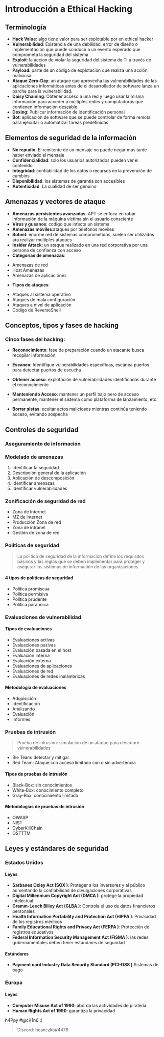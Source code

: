 # Introducción a Ethical Hacking

## Terminología

* **Hack Value**: algo tiene valor para ser explotable por en ethical hacker
* **Vulnerabilidad**: Existencia de una debilidad, error de diseño o implementación que puede conducir a un evento esperado que comprometa la seguridad del sistema
* **Exploit**: la accion de violar la seguridad del sistema de TI a través de vulnerabilidades
* **Payload**: parte de un código de explotación que realiza una acción maliciosa
* **Ataque Zero-Day**: un ataque que aprovecha las vulnerabilidades de las aplicaciones informáticas antes de el desarrollador de software lanza un parche para la vulnerabilidad.
* **Daisy Chaining**: Obtener acceso a una red  y luego usar la misma información para acceder a múltiples redes y computadoras que contienen información deseable
* **Doxing**: Publicar información de identificación personal
* **Bot**: aplicación de software que se puede controlar de forma remota para ejecutar o automatizar tareas predefinidas

## Elementos de seguridad de la información

* **No repudio**: El remitente de un mensaje no puede negar más tarde haber enviado el mensaje
* **Confidencialidad**: solo los usuarios autorizados pueden ver el contenido
* **Integridad**: confiabilidad de los datos o recursos en la prevención de cambios
* **Disponibilidad**: los sistemas de garantía son accesibles
* **Autenticidad**: La cualidad de ser genuino

## Amenazas y vectores de ataque

* **Amenazas persistentes avanzadas**: APT se enfoca en robar información de la máquina víctima sin el usuario
   consciente
* **Virus y gusanos**: codigo que infecta un sistema
* **Amenazas móviles**:ataques por telefonos moviles
* **Botnet**: enorme red de sistemas comprometidos, suelen ser utilizados ara realizar multiples ataques
* **Insider Attack**: un ataque realizado en una red corporativa por una persona de confianza con acceso
* **Categorías de amenazas**:
- Amenazas de red
- Host Amenazas
- Amenazas de aplicaciones
* **Tipos de ataques**:
- Ataques al sistema operativo
- Ataques de mala configuración
- Ataques a nivel de aplicación
- Código de ReverseShell

## Conceptos, tipos y fases de hacking

### Cinco fases del hacking:

* **Reconocimiento**: fase de preparación cuando un atacante busca recopilar información

* **Escaneo**: Identifique vulnerabilidades específicas, escánea puertos para detectar puertos de escucha

* **Obtener acceso**: explotación de vulnerabilidades identificadas durante el reconocimiento

* **Manteniendo Acceso**: mantener un perfil bajo pero de acceso permanente, mantener el sistema como plataforma de lanzamiento, etc.

* **Borrar pistas**: ocultar actos maliciosos mientras continúa teniendo acceso, evitando sospecha

## Controles de seguridad

### Aseguramiento de información

### Modelado de amenazas

1. Identificar la seguridad
2. Descripción general de la aplicación
3. Aplicación de descomposición
4. Identificar amenazas
5. Identificar vulnerabilidades

### Zonificación de seguridad de red

- Zona de Internet
- MZ de Internet
- Producción Zona de red
- Zona de intranet
- Gestión de zona de red

### Políticas de seguridad

> La política de seguridad de la información define los requisitos básicos y las reglas que se deben implementar para
proteger y asegurar los sistemas de información de las organizaciones.

#### 4 tipos de políticas de seguridad

- Política promiscua
- Política permisiva
- Política prudente
- Política paranoica

### Evaluaciones de vulnerabilidad

#### Tipos de evaluaciones

- Evaluaciones activas
- Evaluaciones pasivas
- Evaluación basada en el host
- Evaluación interna
- Evaluación externa
- Evaluaciones de aplicaciones
- Evaluaciones de red
- Evaluaciones de redes inalámbricas

#### Metodología de evaluaciones

- Adquisición
- Identificación
- Analizando
- Evaluación
- Informes

### Pruebas de intrusión

> Prueba de intrusión: simulación de un ataque para descubrir vulnerabilidades

- Ble Team: detectar y mitigar
- Red Team: Ataque con acceso limitado con o sin advertencia

#### Tipos de pruebas de intrusión

- Black-Box: sin conocimientos
- White-Box: conocimiento completo
- Gray-Box: conocimiento limitado

#### Metodologías de pruebas de intrusión

- OWASP
- NIST
- CyberKillChain
- OSTTTM

## Leyes y estándares de seguridad

### Estados Unidos

#### Leyes

* **Sarbanes Oxley Act (SOX \)**: Proteger a los inversores y al público aumentando la confiabilidad de divulgaciones corporativas
* **Digital Millennium Copyright Act (DMCA \)**: protege la propiedad intelectual
* **Gramm-Leech Bliley Act (GLBA \)**: Controla el uso de datos financieros personales
* **Health Information Portability and Protection Act (HIPPA \)**: Privacidad de los registros médicos
* **Family Educational Rights and Privacy Act (FERPA \)**: Protección de registros educativos
* **Federal Information Security Management Act (FISMA \)**: las redes gubernamentales deben tener estándares de seguridad

#### Estándares

* **Payment card Industry Data Security Standard (PCI-DSS \)**:Sistemas de pago

### Europa

#### Leyes

* **Computer Misuse Act of 1990**: aborda las actividades de piratería
* **Human Rights Act of 1990**: garantiza la privacidad

h4Ppy #@cK1n6 :)
> Discord: heanczko#4478
